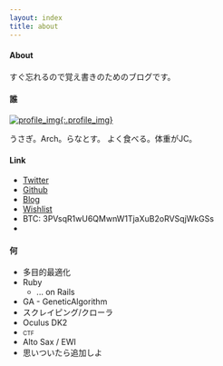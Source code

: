 ```yaml
---
layout: index
title: about
---
```


#### About
すぐ忘れるので覚え書きのためのブログです。

#### 誰

[![profile_img](https://avatars.githubusercontent.com/u/9674834?s=96&v=4){:.profile_img}](https://twitter.com/Ranats85)

うさぎ。Arch。らなとす。
よく食べる。体重がJC。

#### Link
- [Twitter](https://twitter.com/Ranats85)
- [Github](https://github.com/Ranats)
- [Blog](http://ranats.hatenablog.com)
- [Wishlist](http://www.amazon.co.jp/registry/wishlist/1YM9QBHU730RY)
- BTC: 3PVsqR1wU6QMwnW1TjaXuB2oRVSqjWkGSs
- 
#### 何
- 多目的最適化
- Ruby
    - ... on Rails
- GA - GeneticAlgorithm
- スクレイピング/クローラ
- Oculus DK2
- <font size=1.2em>CTF</font>
- Alto Sax / EWI
- 思いついたら追加しよ
